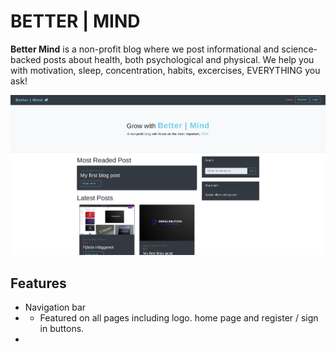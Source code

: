 # BETTER | MIND

**Better Mind** is a non-profit blog where we post informational and science-backed posts about health, both psychological and physical. 
We help you with motivation, sleep, concentration, habits, excercises, EVERYTHING you ask!

![Better Mind Homepage](https://github.com/teodorstrom/better-mind/blob/main/Screenshot%20from%202022-06-16%2022-47-50.png?raw=true)

## Features
* Navigation bar
* * Featured on all pages including logo. home page and register / sign in buttons.
* 
